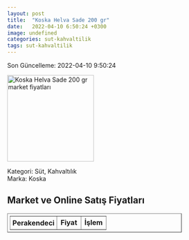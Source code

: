 ```yaml
---
layout: post
title:  "Koska Helva Sade 200 gr"
date:   2022-04-10 6:50:24 +0300
image: undefined
categories: sut-kahvaltilik
tags: sut-kahvaltilik
---
```


Son Güncelleme: 2022-04-10 9:50:24

<img src="undefined" width="200" alt="Koska Helva Sade 200 gr market fiyatları" />

Kategori: Süt, Kahvaltılık
<br />
Marka: Koska

<h2>Market ve Online Satış Fiyatları</h2>

<table border="1" style="padding: 5px;width:80%;">
  <tr>
    <td style="padding: 5px;"><strong>Perakendeci</strong></td>
    <td><strong>Fiyat</strong></td>
    <td><strong>İşlem</strong></td>
  </tr>
  
</table>
